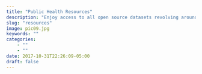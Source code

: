 ```yaml
---
title: "Public Health Resources"
description: "Enjoy access to all open source datasets revolving around the diverse field of global health"
slug: "resources"
image: pic09.jpg
keywords: ""
categories: 
    - ""
    - ""
date: 2017-10-31T22:26:09-05:00
draft: false
---
```

